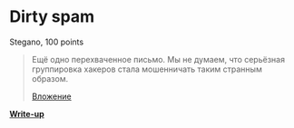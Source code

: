 # Dirty spam

Stegano, 100 points

> Ещё одно перехваченное письмо. Мы не думаем, что серьёзная группировка хакеров стала мошенничать таким странным образом.
>
> [Вложение](letter.txt)

**[Write-up](WRITEUP.md)**
